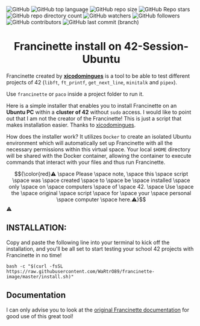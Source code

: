 ![GitHub](https://img.shields.io/github/license/WaRtrO89/francinette-image) ![GitHub top language](https://img.shields.io/github/languages/top/WaRtrO89/francinette-image) ![GitHub repo size](https://img.shields.io/github/repo-size/WaRtrO89/francinette-image) ![GitHub Repo stars](https://img.shields.io/github/stars/WaRtrO89/francinette-image) ![GitHub repo directory count](https://img.shields.io/github/directory-file-count/WaRtrO89/francinette-image) ![GitHub watchers](https://img.shields.io/github/watchers/WaRtrO89/francinette-image) ![GitHub followers](https://img.shields.io/github/followers/WaRtrO89) ![GitHub contributors](https://img.shields.io/github/contributors/WaRtrO89/francinette-image) ![GitHub last commit (branch)](https://img.shields.io/github/last-commit/WaRtrO89/francinette-image/master)

<h1 align="center">Francinette install on 42-Session-Ubuntu</h1>

Francinette created by **[xicodomingues](https://github.com/xicodomingues)** is a tool to be able to test different projects of 42 (`libft`, `ft_printf`, `get_next_line`, `minitalk` and `pipex`).

Use `francinette` or `paco` inside a project folder to run it.

Here is a simple installer that enables you to install Francinette on an **Ubuntu PC** within a **cluster of 42**  without `sudo` access. I would like to point out that I am not the creator of the Francinette! This is just a script that makes installation easier. Thanks to [xicodomingues](https://github.com/xicodomingues).

How does the installer work? It utilizes `Docker` to create an isolated Ubuntu environment which will automatically set up Francinette with all the necessary permissions within this virtual space. Your local `$HOME` directory will be shared with the Docker container, allowing the container to execute commands that interact with your files and thus run Francinette.

 $${\color{red}⚠️ \space Please \space note,  \space this  \space script \space  was  \space created  \space to  \space be  \space installed \space  only  \space on  \space computers \space  of \space  42.  \space Use  \space the \space  original  \space script  \space for \space  your  \space personal \space  computer  \space here.⚠️}$$⚠

## INSTALLATION:

Copy and paste the following line into your terminal to kick off the installation, and you'll be all set to start testing your school 42 projects with Francinette in no time!

```shell
bash -c "$(curl -fsSL https://raw.githubusercontent.com/WaRtrO89/francinette-image/master/install.sh)"
```
## Documentation

I can only advise you to look at the [original Francinette documentation](https://github.com/xicodomingues/francinette/tree/master#readme) for good use of this great tool!
